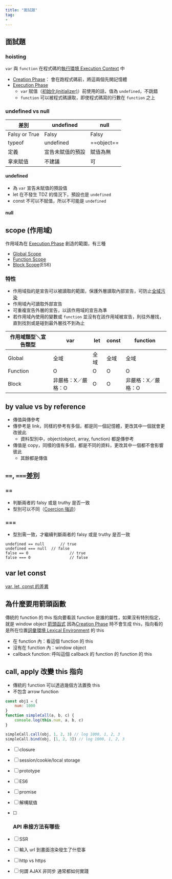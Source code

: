 ```yaml
---
title: "面試題"
tag: 
- 
---
```


##  面試題
### hoisting
`var` 與 `function` 在程式碼的[執行環境 Execution Context](執行環境%20Execution%20Context.md) 中
- [Creation Phase](Creation%20Phase.md)： 會在跑程式碼前，將這兩個先開記憶體
- [Execution Phase](Execution%20Phase.md) 
	-  `var` 賦值（[初始化(initializer)](初始化(initializer).md)）前使用的話，值為 `undefined`，不跳錯
	- `function` 可以被程式碼讀取，即使程式碼寫的行數在 `function` 之上

### undefined vs null

| 差別          | undefined        | null       |
| ------------- | ---------------- | ---------- |
| Falsy or True | Falsy            | Falsy      |
| typeof        | undefined        | ==object== |
| 定義          | 宣告未賦值的預設 | 賦值為無   |
| 拿來賦值      | 不建議           | 可         |

#### undefined
- 為 `var` 宣告未賦值的預設值
- let 在不發生 TDZ 的情況下，預設也是 `undefined`
- const 不可以不賦值，所以不可能是 `undefined`

#### null

## scope (作用域)
作用域為在 [Execution Phase](Execution%20Phase.md) 創造的範圍，有三種
- [Global Scope](Global%20Scope.md)
- [Function Scope](Function%20Scope.md)
- [Block Scope](Block%20Scope.md)(ES6)

### 特性
- 作用域指的是宣告可以被讀取的範圍，保護外層讀取內部宣告，可防止[全域污染](全域污染.md)
- 作用域內可讀取外部宣告
- 可重複宣告外層的宣告，以該作用域的宣告為準
- 若作用域內使用的變數或 `function` 並沒有在該作用域被宣告，則往外層找，直到找到或是碰到最外層找不到為止

| 作用域類型＼宣告類型 | var                | let  | const | function           |
| -------------------- | ------------------ | ---- | ----- | ------------------ |
| Global               | 全域               | 全域 | 全域  | 全域               |
| Function             | O                | O    | O     | O                  |
| Block                | 非嚴格：X／嚴格：O | O    | O     | 非嚴格：X／嚴格：O |

## by value vs by reference
- 傳值與傳參考
- 傳參考是 link，同樣的參考有多個，都是同一個記憶體，更改其中一個就會更改彼此
	- 資料型別中，object(object, array, function) 都是傳參考
- 傳值是 copy，同樣的值有多個，都是不同的資料，更改其中一個都不會影響彼此
	- 其餘都是傳值
	
##  `==`, `===`差別
### ==
- 判斷兩者的 falsy 或是 truthy 是否一致
- 型別可以不同（[Coercion 強迫](Coercion%20強迫.md)）

### ===
- 型別需一致，才繼續判斷兩者的 falsy 或是 truthy 是否一致
```
undefined == null		// true
undefined === null	// false
false == 0					// true
false === 0					// false
```
## var let const
[var, let, const 的差異](var,%20let,%20const%20的差異.md)

##  為什麼要用箭頭函數
傳統的 function 的 this 指向要看該 function 是誰的屬性，如果沒有特別指定，就是 window object
[箭頭函式](箭頭函式.md) 因為[Creation Phase](Creation%20Phase.md) 時不會生成 this，指向看的是所在位置[詞彙環境 Lexical Environment](詞彙環境%20Lexical%20Environment.md) 的 this
- 在 function 內：看這個 function 的 this
- 沒有在 function 內：window object
- callback function: 呼叫這個 callback 的 function 的 function 的 this

## call, apply 改變 this 指向
- 傳統的 function 可以透過幾個方法置換 this
- 不包含 arrow function
```js
const obj1 = {
	num: 1000
}
function simpleCall(a, b, c) {
	console.log(this.num, a, b, c)
}

simpleCall.call(obj, 1, 2, 3) // log 1000, 1, 2, 3
simpleCall.bind(obj, [1, 2, 3]) // log 1000, 1, 2, 3
```



- [ ] closure
- [ ] session/cookie/local storage
- [ ] prototype

- [ ] ES6
- [ ] promise
- [ ] 解構賦值

- [ ]  ### API 串接方法有哪些
- [ ]  SSR
- [ ]  輸入 url 到畫面渲染發生了什麼事
- [ ] http vs https
- [ ] 何謂 AJAX 非同步 通常都如何實踐